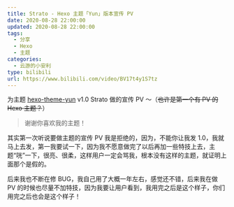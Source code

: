 ```yaml
---
title: Strato - Hexo 主题「Yun」版本宣传 PV
date: 2020-08-28 22:00:00
updated: 2020-08-28 22:00:00
tags:
  - 分享
  - Hexo
  - 主题
categories:
  - 云游的小安利
type: bilibili
url: https://www.bilibili.com/video/BV17t4y1S7tz
---
```


为主题 [hexo-theme-yun](https://github.com/YunYouJun/hexo-theme-yun) v1.0 Strato 做的宣传 PV ～（~~也许是第一个有 PV 的 Hexo 主题？~~）

> 谢谢你喜欢我的主题！

其实第一次听说要做主题的宣传 PV 我是拒绝的，因为，不能你让我发 1.0，我就马上去发，第一我要试一下，因为我不愿意做完了以后再加一些特技上去，主题“咣”一下，很亮、很柔，这样用户一定会骂我，根本没有这样的主题，就证明上面那个是假的。

后来我也不断在修 BUG，我自己用了大概一年左右，感觉还不错，后来我在做 PV 的时候也尽量不加特技，因为我要让用户看到，我用完之后是这个样子，你们用完之后也会是这个样子！

<!-- more -->
